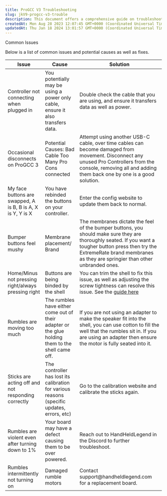 ```yaml
---
title: ProGCC V3 Troubleshooting
slug: jkV9-progcc-v3-trouble
description: This document offers a comprehensive guide on troubleshooting common problems with gaming controllers, covering issues like connectivity, intermittent disconnection, faulty buttons, unresponsive sticks, and more. It outlines potential causes for each prob
createdAt: Mon Aug 28 2023 12:07:45 GMT+0000 (Coordinated Universal Time)
updatedAt: Thu Jan 18 2024 13:01:57 GMT+0000 (Coordinated Universal Time)
---
```


Common Issues



Below is a list of common issues and potential causes as well as fixes.&#x20;

| Issue                                                       | Cause                                                                                                   | Solution                                                                                                                                                                                                                                  |
| ----------------------------------------------------------- | ------------------------------------------------------------------------------------------------------- | ----------------------------------------------------------------------------------------------------------------------------------------------------------------------------------------------------------------------------------------- |
| Controller not connecting when plugged in                   | You potentially may be using a power only cable, ensure it also transfers data.                         | Double check the cable that you are using, and ensure it transfers data as well as power.&#x20;                                                                                                                                           |
| Occasional disconnects on ProGCC 3                          | Potential Causes:&#xA;Bad Cable&#xA;Too Many Pro Cons connected                                         | Attempt using another USB-C cable, over time cables can become damaged from movement. &#xA;Disconnect any unused Pro Controllers from the console, removing all and adding them back one by one is a good solution.                       |
| My face buttons are swapped, A is B, B is A, X is Y, Y is X | You have rebinded the buttons on your controller.&#x20;                                                 | Enter the config website to update them back to normal. &#x20;                                                                                                                                                                            |
| Bumper buttons feel mushy                                   | Membrane placement/ Brand                                                                               | The membranes dictate the feel of the bumper buttons, you should make sure they are thoroughly seated. If you want a tougher button press then try the ExtremeRate brand membranes as they are springier than other unbranded ones.&#x20; |
| Home/Minus not pressing right/always pressing right&#x20;   | Buttons are being binded by the shell                                                                   | You can trim the shell to fix this issue, as well as adjusting the screw tightness can resolve this issue. See the [guide here](https://wiki.handheldlegend.com/progcc-v3-capture-fix)                                                    |
| Rumbles are moving too much                                 | The rumbles have either come out of their adapter or the glue holding them to the shell came off.&#x20; | If you are not using an adapter to make the speaker fit into the shell, you can use cotton to fill the well that the rumbles sit in. If you are using an adapter then ensure the motor is fully seated into it.&#x20;                     |
| Sticks are acting off and not responding correctly          | The controller has lost its calibration for various reasons (specific updates, errors, etc)&#x20;       | Go to the calibration website and calibrate the sticks again.&#x20;                                                                                                                                                                       |
| Rumbles are violent even after turning down to 1%           | Your board may have a defect causing them to be over powered.                                           | Reach out to HandHeldLegend in the Discord to further troubleshoot.&#x20;                                                                                                                                                                 |
| Rumbles intermittently not turning on&#x20;                 | Damaged rumble motors                                                                                   | Contact support\@handheldlegend.com for a replacement board.&#x20;                                                                                                                                                                        |

